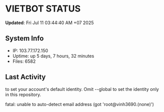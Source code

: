 # VIETBOT STATUS
**Updated**: Fri Jul 11 03:44:40 AM +07 2025

## System Info
- IP: 103.77.172.150
- Uptime: up 5 days, 7 hours, 32 minutes
- Files: 6582

## Last Activity

to set your account's default identity.
Omit --global to set the identity only in this repository.

fatal: unable to auto-detect email address (got 'root@vinh3690.(none)')
